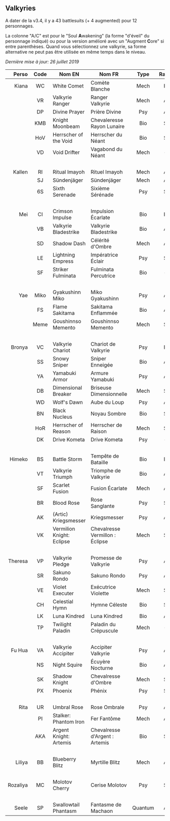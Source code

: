 ## Valkyries

A dater de la v3.4, il y a 43 battlesuits (+ 4 augmented) pour 12 personnages.

La colonne "A/C" est pour le "Soul **A**wakening" (la forme "d'éveil" du personnage indiqué) ou pour la version amélioré avec un "Augment **C**ore" si entre parenthèses.
Quand vous sélectionnez une valkyrie, sa forme alternative ne peut pas être utilisée en même temps dans le niveau.

_Dernière mise à jour: 26 juillet 2019_

| Perso       | Code | Nom EN                    | Nom FR                          | Type      | Rang | A/C  |
|------------:|:----:|---------------------------|---------------------------------|:---------:|:----:|:----:|
| Kiana       | WC   | White Comet               | Comète Blanche                  | Mech      | B    | -    |
|             | VR   | Valkyrie Ranger           | Ranger Valkyrie                 | Mech      | A    | -    |
|             | DP   | Divine Prayer             | Prière Divine                   | Psy       | A    | -    |
|             | KMB  | Knight Moonbeam           | Chevaleresse Rayon Lunaire      | Bio       | S    | -    |
|             | HoV  | Herrscher of the Void     | Herrscher du Néant              | Bio       | S    | KMB  |
|             | VD   | Void Drifter              | Vagabond du Néant               | Mech      | -    | (VR) |
| &nbsp;      |      |                           |                                 |           |      |      |
| Kallen      | RI   | Ritual Imayoh             | Rituel Imayoh                   | Mech      | A    | WC   |
|             | SJ   | Sündenjäger               | Sündenjäger                     | Mech      | A    | VR   |
|             | 6S   | Sixth Serenade            | Sixième Sérénade                | Psy       | S    | DP   |
| &nbsp;      |      |                           |                                 |           |      |      |
| Mei         | CI   | Crimson Impulse           | Impulsion Écarlate              | Bio       | B    | -    |
|             | VB   | Valkyrie Bladestrike      | Valkyrie Bladestrike            | Bio       | A    | -    |
|             | SD   | Shadow Dash               | Célérité d'Ombre                | Mech      | A    | -    |
|             | LE   | Lightning Empress         | Impératrice Éclair              | Psy       | S    | -    |
|             | SF   | Striker Fulminata         | Fulminata Percutrice            | Bio       | -    | (VB) |
| &nbsp;      |      |                           |                                 |           |      |      |
| Yae         | Miko | Gyakushinn Miko           | Miko Gyakushinn                 | Psy       | A    | CI   |
|             | FS   | Flame Sakitama            | Sakitama Enflammée              | Bio       | A    | VB   |
|             | Meme | Goushinnso Memento        | Goushinnso Memento              | Mech      | S    | SD   |
| &nbsp;      |      |                           |                                 |           |      |      |
| Bronya      | VC   | Valkyrie Chariot          | Chariot de Valkyrie             | Psy       | B    | -    |
|             | SS   | Snowy Sniper              | Sniper Enneigée                 | Bio       | A    | -    |
|             | YA   | Yamabuki Armor            | Armure Yamabuki                 | Psy       | A    | -    |
|             | DB   | Dimensional Breaker       | Briseuse Dimensionnelle         | Mech      | S    | -    |
|             | WD   | Wolf's Dawn               | Aube du Loup                    | Psy       | A    | YA   |
|             | BN   | Black Nucleus             | Noyau Sombre                    | Bio       | S    | SS   |
|             | HoR  | Herrscher of Reason       | Herrscher de Raison             | Mech      | S    | DB   |
|             | DK   | Drive Kometa              | Drive Kometa                    | Psy       | -    | (YA) |
| &nbsp;      |      |                           |                                 |           |      |      |
| Himeko      | BS   | Battle Storm              | Tempête de Bataille             | Bio       | B    | -    |
|             | VT   | Valkyrie Triumph          | Triomphe de Valkyrie            | Bio       | A    | -    |
|             | SF   | Scarlet Fusion            | Fusion Écarlate                 | Mech      | A    | -    |
|             | BR   | Blood Rose                | Rose Sanglante                  | Psy       | S    | -    |
|             | AK   | (Artic) Kriegsmesser      | Kriegsmesser                    | Psy       | A    | BS   |
|             | VK   | Vermilion Knight: Eclipse | Chevalresse Vermillon : Éclipse | Mech      | S    | SF   |
| &nbsp;      |      |                           |                                 |           |      |      |
| Theresa     | VP   | Valkyrie Pledge           | Promesse de Valkyrie            | Psy       | A    | -    |
|             | SR   | Sakuno Rondo              | Sakuno Rondo                    | Psy       | A    | -    |
|             | VE   | Violet Executer           | Exécutrice Violette             | Mech      | S    | -    |
|             | CH   | Celestial Hymn            | Hymne Céleste                   | Bio       | S    | -    |
|             | LK   | Luna Kindred              | Luna Kindred                    | Bio       | A    | VP   |
|             | TP   | Twilight Paladin          | Paladin du Crépuscule           | Mech      | -    | (VE) |
| &nbsp;      |      |                           |                                 |           |      |      |
| Fu Hua      | VA   | Valkyrie Accipiter        | Accipiter Valkyrie              | Psy       | A    | -    |
|             | NS   | Night Squire              | Écuyère Nocturne                | Bio       | A    | -    |
|             | SK   | Shadow Knight             | Chevalresse d'Ombre             | Mech      | S    | -    |
|             | PX   | Phoenix                   | Phénix                          | Psy       | S    | -    |
| &nbsp;      |      |                           |                                 |           |      |      |
| Rita        | UR   | Umbral Rose               | Rose Ombrale                    | Psy       | A    | -    |
|             | PI   | Stalker: Phantom Iron     | Fer Fantôme                     | Mech      | A    | -    |
|             | AKA  | Argent Knight: Artemis    | Chevalresse d'Argent : Artemis  | Bio       | S    | -    |
| &nbsp;      |      |                           |                                 |           |      |      |
| Liliya      | BB   | Blueberry Blitz           | Myrtille Blitz                  | Mech      | A    | -    |
| &nbsp;      |      |                           |                                 |           |      |      |
| Rozaliya    | MC   | Molotov Cherry            | Cerise Molotov                  | Psy       | S    | -    |
| &nbsp;      |      |                           |                                 |           |      |      |
| Seele       | SP   | Swallowtail Phantasm      | Fantasme de Machaon             | Quantum   | A    | -    |
